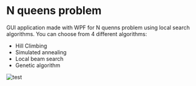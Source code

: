# N queens problem
GUI application made with WPF for N quenns problem using local search algorithms.
You can choose from 4 different algorithms:
  - Hill Climbing
  - Simulated annealing
  - Local beam search
  - Genetic algorithm


![test](https://github.com/blebla25/n-quenns-problem/blob/main/Screenshot_1.png)

